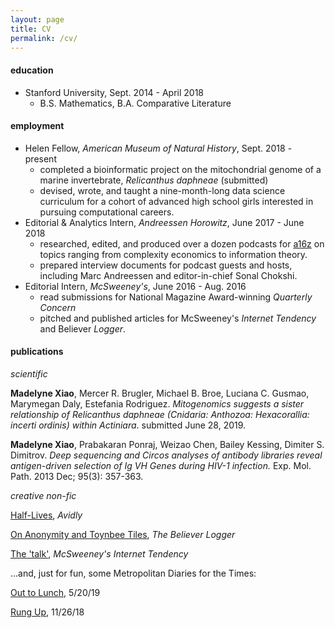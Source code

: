 ```yaml
---
layout: page
title: CV
permalink: /cv/
---
```


#### education
* Stanford University, Sept. 2014 - April 2018
	- B.S. Mathematics, B.A. Comparative Literature

#### employment
* Helen Fellow, _American Museum of Natural History_, Sept. 2018 - present
	-  completed a bioinformatic project on the mitochondrial genome of a marine invertebrate, _Relicanthus daphneae_ (submitted)
	-  devised, wrote, and taught a nine-month-long data science curriculum for a cohort of advanced high school girls interested in pursuing computational careers. 
* Editorial & Analytics Intern, _Andreessen Horowitz_, June 2017 - June 2018
	-  researched, edited, and produced over a dozen podcasts for [a16z](a16z.com) on topics ranging from complexity economics to information theory.
	-  prepared interview documents for podcast guests and hosts, including Marc Andreessen and editor-in-chief Sonal Chokshi.
* Editorial Intern, _McSweeney's_, June 2016 - Aug. 2016
	-  read submissions for National Magazine Award-winning _Quarterly Concern_
	-  pitched and published articles for McSweeney's _Internet Tendency_ and Believer _Logger_.

#### publications 

_scientific_

**Madelyne Xiao**, Mercer R. Brugler, Michael B. Broe, Luciana C. Gusmao, Marymegan Daly, Estefania Rodriguez. _Mitogenomics suggests a sister relationship of Relicanthus daphneae (Cnidaria: Anthozoa: Hexacorallia: incerti ordinis) within Actiniara_. submitted June 28, 2019. 

**Madelyne Xiao**, Prabakaran Ponraj, Weizao Chen, Bailey Kessing, Dimiter S. Dimitrov. _Deep sequencing and Circos analyses of antibody libraries reveal antigen-driven selection of Ig VH Genes during HIV-1 infection._ Exp. Mol. Path. 2013 Dec; 95(3): 357-363.


_creative non-fic_

[Half-Lives](http://avidly.lareviewofbooks.org/), _Avidly_ 

[On Anonymity and Toynbee Tiles](https://believermag.com/logger/toynbee/), _The Believer Logger_

[The 'talk'](https://www.mcsweeneys.net/articles/a-mother-gives-her-30-something-daughter-the-talk), _McSweeney's Internet Tendency_

...and, just for fun, some Metropolitan Diaries for the Times:

[Out to Lunch](https://www.nytimes.com/2019/05/20/nyregion/metropolitan-diary.html), 5/20/19

[Rung Up](https://www.nytimes.com/2018/11/26/nyregion/metropolitan-diary.html), 11/26/18 
